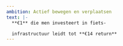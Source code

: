 ```yaml
---
ambition: Actief bewegen en verplaatsen
text: |-
  **€1** die men investeert in fiets-

  infrastructuur leidt tot **€14 return**
---
```

